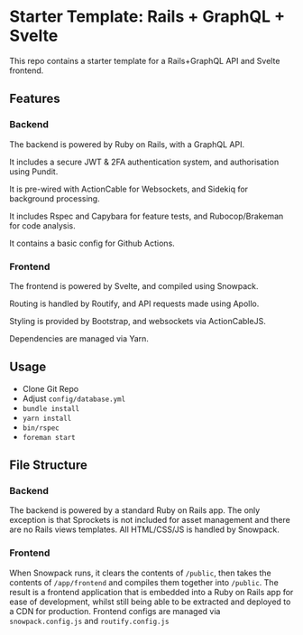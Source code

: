 # Starter Template: Rails + GraphQL + Svelte

This repo contains a starter template for a Rails+GraphQL API and Svelte frontend.

## Features

### Backend

The backend is powered by Ruby on Rails, with a GraphQL API.

It includes a secure JWT & 2FA authentication system, and authorisation using Pundit.

It is pre-wired with ActionCable for Websockets, and Sidekiq for background processing.

It includes Rspec and Capybara for feature tests, and Rubocop/Brakeman for code analysis.

It contains a basic config for Github Actions.

### Frontend

The frontend is powered by Svelte, and compiled using Snowpack.

Routing is handled by Routify, and API requests made using Apollo.

Styling is provided by Bootstrap, and websockets via ActionCableJS.

Dependencies are managed via Yarn.

## Usage

* Clone Git Repo
* Adjust `config/database.yml`
* `bundle install`
* `yarn install`
* `bin/rspec`
* `foreman start`

## File Structure

### Backend

The backend is powered by a standard Ruby on Rails app. The only exception is that Sprockets is not included for asset management and there are no Rails views templates. All HTML/CSS/JS is handled by Snowpack.

### Frontend

When Snowpack runs, it clears the contents of `/public`, then takes the contents of `/app/frontend` and compiles them together into `/public`. The result is a frontend application that is embedded into a Ruby on Rails app for ease of development, whilst still being able to be extracted and deployed to a CDN for production. Frontend configs are managed via `snowpack.config.js` and `routify.config.js`
